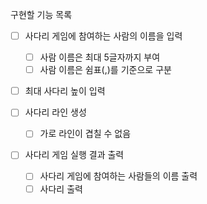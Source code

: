 구현할 기능 목록
- [ ] 사다리 게임에 참여하는 사람의 이름을 입력
  - [ ] 사람 이름은 최대 5글자까지 부여
  - [ ] 사람 이름은 쉼표(,)를 기준으로 구분
- [ ] 최대 사다리 높이 입력

- [ ] 사다리 라인 생성
  - [ ] 가로 라인이 겹칠 수 없음

- [ ] 사다리 게임 실행 결과 출력
  - [ ] 사다리 게임에 참여하는 사람들의 이름 출력
  - [ ] 사다리 출력
